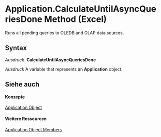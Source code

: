 
# Application.CalculateUntilAsyncQueriesDone Method (Excel)

Runs all pending queries to OLEDB and OLAP data sources.


## Syntax

 _Ausdruck_. **CalculateUntilAsyncQueriesDone**

 _Ausdruck_ A variable that represents an **Application** object.


## Siehe auch


#### Konzepte


[Application Object](19b73597-5cf9-4f56-8227-b5211f657f6f.md)
#### Weitere Ressourcen


[Application Object Members](http://msdn.microsoft.com/library/4cb9ca42-8d07-cc9c-2d80-4eb9a5921e1e%28Office.15%29.aspx)